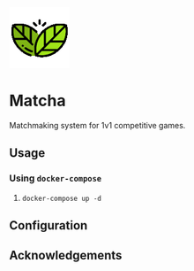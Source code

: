 ![Logo](static/logo_small.png)
# Matcha
Matchmaking system for 1v1 competitive games.

## Usage

### Using `docker-compose`

1. `docker-compose up -d`

## Configuration

## Acknowledgements